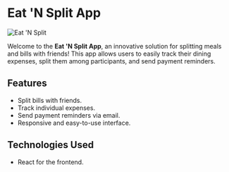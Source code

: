 # Eat 'N Split App

![Eat 'N Split](images/Picture.png)

Welcome to the **Eat 'N Split App**, an innovative solution for splitting meals and bills with friends! This app allows users to easily track their dining expenses, split them among participants, and send payment reminders.

## Features

- Split bills with friends.
- Track individual expenses.
- Send payment reminders via email.
- Responsive and easy-to-use interface.

## Technologies Used

- React for the frontend.
